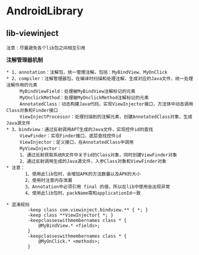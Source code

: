 # AndroidLibrary #

## lib-viewinject ##

    注意：尽量避免各个lib包之间相互引用

**注解管理器机制**

    * 1、annotation：注解包，统一管理注解。包括：MyBindView、MyOnClick
    * 2、compiler：注解管理器包，在编译时扫描和处理注解，生成对应的Java文件，统一处理注解作用的元素
         MyBindViewField：处理被MyBindView注解标记的元素
         MyOnclickMethod：处理被MyOnclickMethod注解标记的元素
         AnnotatedClass：动态构建Java代码，实现ViewInjector接口，方法体中动态调用Class对象和Finder接口
         ViewInjectProcessor：处理扫描到的注解元素，创建AnnotatedClass对象，生成Java源文件
    * 3、bindview：通过反射调用APT生成的Java文件，实现控件id的查找
         ViewFinder：实现Finder接口，底层查找控件id
         ViewInjector：定义接口，在AnnotatedClass中调用
         MyViewInjector：
		 1、通过反射获取系统R文件中关于id的Class对象，同时创建ViewFinder对象
		 2、通过反射调用生成的Java源文件，入参Class对象和ViewFinder对象
    * 注意：
           1、使用此lib包时，会增加APK的方法数量以及APK的大小
           2、使用时注意内存泄漏
           3、Annotation中必须引用 final 的值，所以在lib中使用会出现异常
           4、使用此lib包时，packName需和applicationId一致

    * 混淆规则
            -keep class com.viewinject.bindview.** { *; }
            -keep class **ViewInjector{ *; }
            -keepclasseswithmembernames class * {
                @MyBindView.* <fields>;
            }
            -keepclasseswithmembernames class * {
                @MyOnClick.* <methods>;
            }